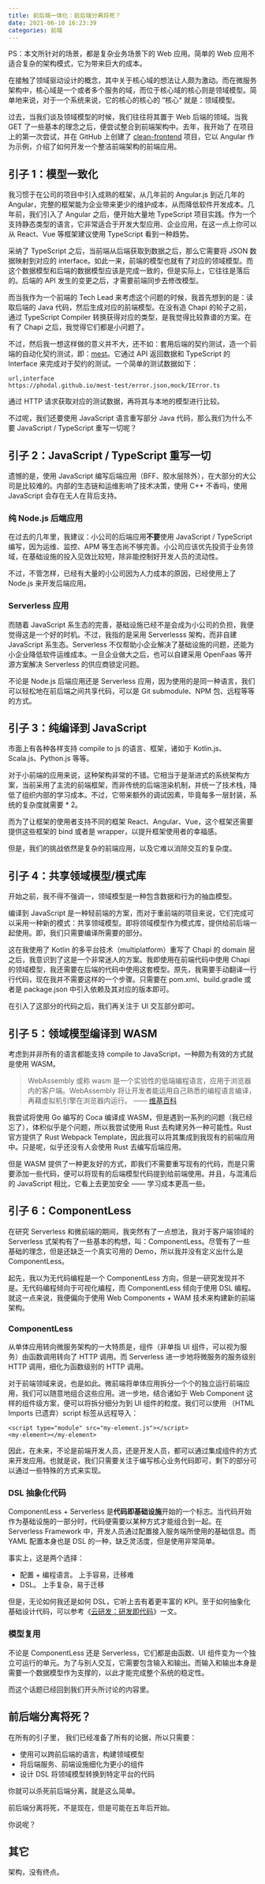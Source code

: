 ```yaml
---
title: 前后端一体化：前后端分离将死？
date: 2021-06-10 16:23:39
categories: 前端
---
```

PS：本文所针对的场景，都是复杂业务场景下的 Web 应用。简单的 Web 应用不适合复杂的架构模式，它为带来巨大的成本。

在接触了领域驱动设计的概念，其中关于核心域的想法让人颇为激动。而在微服务架构中，核心域是一个或者多个服务的域，而位于核心域的核心则是领域模型。简单地来说，对于一个系统来说，它的核心的核心的 ”核心“ 就是：领域模型。

过去，当我们谈及领域模型的时候，我们往往将其置于 Web 后端的领域。当我 GET 了一些基本的理念之后，便尝试整合到前端架构中。去年，我开始了 在项目上的第一次尝试，并在 GitHub 上创建了 [clean-frontend](https://github.com/phodal/clean-frontend) 项目，它以 Angular 作为示例，介绍了如何开发一个整洁前端架构的前端应用。

## 引子 1：模型一致化

我习惯于在公司的项目中引入成熟的框架，从几年前的 Angular.js 到近几年的 Angular，完整的框架能为企业带来更少的维护成本，从而降低软件开发成本。几年前，我们引入了 Angular 之后，便开始大量地 TypeScript 项目实践。作为一个支持静态类型的语言，它非常适合于开发大型应用、企业应用，在这一点上你可以从 React、Vue 等框架建议使用 TypeScript 看到一种趋势。

采纳了 TypeScript 之后，当前端从后端获取到数据之后，那么它需要将 JSON 数据映射到对应的 interface。如此一来，前端的模型也就有了对应的领域模型。而这个数据模型和后端的数据模型应该是完成一致的，但是实际上，它往往是落后的。后端的 API 发生的变更之后，才需要前端同步去修改模型。

而当我作为一个前端的 Tech Lead 来考虑这个问题的时候，我首先想到的是：读取后端的 Java 代码，然后生成对应的前端模型。在没有造 Chapi 的轮子之前，通过 TypeScript Compiler 转换获得对应的类型，是我觉得比较靠谱的方案。在有了 Chapi 之后，我觉得它们都是小问题了。

不过，然后我一想这样做的意义并不大，还不如：套用后端的契约测试，造一个前端的自动化契约测试，即：[mest](http://github.com/phodal/mest)。它通过 API 返回数据和 TypeScript 的 Interface 来完成对于契约的测试。一个简单的测试数据如下：

```
url,interface
https://phodal.github.io/mest-test/error.json,mock/IError.ts
```

通过 HTTP 请求获取对应的测试数据，再将其与本地的模型进行比较。

不过呢，我们还要使用 JavaScript 语言重写部分 Java 代码，那么我们为什么不要 JavaScript / TypeScript 重写一切呢？

## 引子 2：JavaScript / TypeScript 重写一切

遗憾的是，使用 JavaScript 编写后端应用（BFF、胶水层除外），在大部分的大公司是比较难的。内部的生态链和运维影响了技术决策，使用 C++ 不香吗，使用 JavaScript 会存在无人在背后支持。

### 纯 Node.js 后端应用

在过去的几年里，我建议：小公司的后端应用**不要**使用 JavaScript / TypeScript 编写，因为运维、监控、APM 等生态尚不够完善。小公司应该优先投资于业务领域，在基础设施的投入见效比较短，除非能控制好开发人员的流动性。

不过，不管怎样，已经有大量的小公司因为人力成本的原因，已经使用上了 Node.js 来开发后端应用。

### Serverless 应用

而随着 JavaScript 系生态的完善，基础设施已经不是会成为小公司的负担，我便觉得这是一个好的时机。不过，我指的是采用 Serverlesss 架构，而非自建 JavaScript 系生态。Serverless 不仅帮助小企业解决了基础设施的问题，还能为小企业降低软件运维成本。一旦企业做大之后，也可以自建采用 OpenFaas 等开源方案解决 Serverless 的供应商锁定问题。

不论是 Node.js 后端应用还是 Serverless 应用，因为使用的是同一种语言，我们可以轻松地在前后端之间共享代码，可以是 Git submodule、NPM 包、远程等等的方式。

## 引子 3：纯编译到 JavaScript

市面上有各种各样支持 compile to js 的语言、框架，诸如于 Kotlin.js、Scala.js、Python.js 等等。

对于小前端的应用来说，这种架构非常的不错。它相当于是渐进式的系统架构方案，当前采用了主流的前端框架，而非传统的后端渲染机制，并统一了技术栈，降低了组织内部的学习成本。不过，它带来额外的调试因素，毕竟每多一层封装，系统的复杂度就需要 * 2。

而为了让框架的使用者支持不同的框架 React、Angular、Vue，这个框架还需要提供这些框架的 bind 或者是 wrapper，以提升框架使用者的幸福感。

但是，我们的挑战依然是复杂的前端应用，以及它难以消除交互的复杂度。

## 引子 4：共享领域模型/模式库

开始之前，我不得不强调一，领域模型是一种包含数据和行为的抽血模型。

编译到 JavaScript 是一种轻前端的方案，而对于重前端的项目来说，它们完成可以采用一种新的模式：共享领域模型。即将领域模型作为模式库，提供给前后端一起使用。即，我们只需要编译所需要的部分。

这在我使用了 Kotlin 的多平台技术（multiplatform）重写了 Chapi 的 domain 层之后，我意识到了这是一个非常迷人的方案。我即使用在前端代码中使用 Chapi 的领域模型，我还需要在后端的代码中使用这套模型。原先，我需要手动翻译一行行代码，现在我并不需要这样的一个步骤。只需要在 pom.xml、build.gradle 或者是 package.json 中引入依赖及其对应的版本即可。

在引入了这部分的代码之后，我们再关注于 UI 交互部分即可。

## 引子 5：领域模型编译到 WASM

考虑到并非所有的语言都能支持 compile to JavaScript，一种颇为有效的方式就是使用 WASM。

> WebAssembly 或称 wasm 是一个实验性的低端编程语言，应用于浏览器内的客户端。WebAssembly 将让开发者能运用自己熟悉的编程语言编译，再藉虚拟机引擎在浏览器内运行。 —— [维基百科](https://zh.wikipedia.org/zh-cn/WebAssembly)

我尝试将使用 Go 编写的 Coca 编译成 WASM，但是遇到一系列的问题（我已经忘了），体积似乎是个问题，所以我尝试使用 Rust 去构建另外一种可能性。Rust 官方提供了 Rust Webpack Template，因此我可以将其集成到我现有的前端应用中。只是呢，似乎还没有人会使用 Rust 去编写后端应用。

但是 WASM 提供了一种更友好的方式，即我们不需要重写现有的代码，而是只需要添加一些代码，便可以将现有的后端模型代码提到给前端使用。并且，与混淆后的 JavaScript 相比，它看上去更加安全 —— 学习成本更高一些。

## 引子 6：ComponentLess

在研究 Serverless 和微前端的期间，我突然有了一点想法，我对于客户端领域的 Serverless 式架构有了一些基本的构想，叫：ComponentLess。尽管有了一些基础的理念，但是还缺乏一个真实可用的 Demo，所以我并没有定义出什么是 ComponentLess。

起先，我以为无代码编程是一个 ComponentLess 方向，但是一研究发现并不是。无代码编程倾向于可视化编程，而 ComponentLess 倾向于使用 DSL 编程。就这一点来说，我便偏向于使用 Web Components + WAM 技术来构建新的前端架构。

### ComponentLess

从单体应用转向微服务架构的一大特质是，组件（非单指 UI 组件，可以视为服务）由函数调用转向了 HTTP 调用。而 Serverless 进一步地将微服务的服务级别 HTTP 调用，细化为函数级别的 HTTP 调用。

对于前端领域来说，也是如此。微前端将单体应用拆分一个个的独立运行前端应用，我们可以随意地组合这些应用。进一步地，结合诸如于 Web Component 这样的组件级方案，便可以将拆分细分为到 UI 组件的粒度。我们可以使用 （HTML Imports 已遗弃）script 标签从远程导入：

```
<script type="module" src="my-element.js"></script>
<my-element></my-element>
```

因此，在未来，不论是前端开发人员，还是开发人员，都可以通过集成组件的方式来开发应用。也就是说，我们只需要关注于编写核心业务代码即可，剩下的部分可以通过一些特殊的方式来实现。

### DSL 抽象化代码

ComponentLess + Serverless 是**代码即基础设施**开始的一个标志。当代码开始作为基础设施的一部分时，代码便需要以某种方式才能组合到一起。在 Serverless Framework 中，开发人员通过配置接入服务端所使用的基础信息。而 YAML 配置本身也是 DSL 的一种，缺乏灵活度，但是使用非常简单。

事实上，这是两个选择：

*   配置 + 编程语言。 上手容易，迁移难
*   DSL。 上手复杂，易于迁移

但是，无论如何我还是如何 DSL，它听上去有着更丰富的 KPI。至于如何抽象化基础设计代码，可以参考《[云研发：研发即代码](https://github.com/phodal/cloud-dev)》一文。

### 模型复用

不论是 ComponentLess 还是 Serverless，它们都是由函数、UI 组件变为一个独立可运行的单元。为了与别人交互，它需要包含输入和输出。而输入和输出本身是需要一个数据模型作为支撑的，以此才能完成整个系统的稳定性。

而这个话题已经回到我们开头所讨论的内容里。

## 前后端分离将死？

在所有的引子里， 我们已经准备了所有的论据，所以只需要：

*   使用可以跨前后端的语言，构建领域模型
*   将后端服务、前端设施细化为更小的组件
*   设计 DSL 将领域模型转换到特定平台的代码

你就可以杀死前后端分离，就是这么简单。

前后端分离将死，不是现在，但是可能在五年后开始。

你说呢？

## 其它

架构，没有终点。
